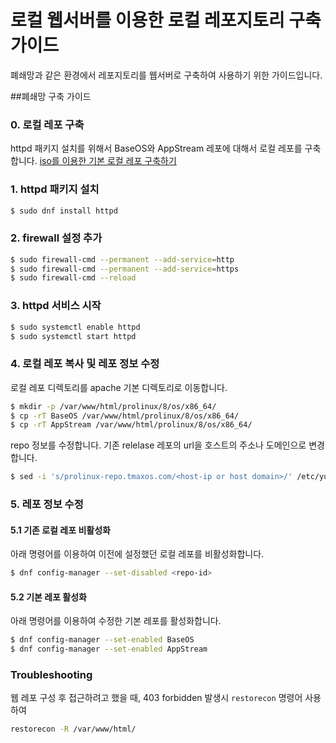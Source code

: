 # 로컬 웹서버를 이용한 로컬 레포지토리 구축 가이드
폐쇄망과 같은 환경에서 레포지토리를 웹서버로 구축하여 사용하기 위한 가이드입니다.

##폐쇄망 구축 가이드
### 0. 로컬 레포 구축
httpd 패키지 설치를 위해서 BaseOS와 AppStream 레포에 대해서 로컬 레포를 구축합니다.
[iso를 이용한 기본 로컬 레포 구축하기](compose_local_iso.md)


### 1. httpd 패키지 설치
```bash
$ sudo dnf install httpd
```


### 2. firewall 설정 추가
```bash
$ sudo firewall-cmd --permanent --add-service=http
$ sudo firewall-cmd --permanent --add-service=https
$ sudo firewall-cmd --reload
```


### 3. httpd 서비스 시작
```bash
$ sudo systemctl enable httpd
$ sudo systemctl start httpd
```


### 4. 로컬 레포 복사 및 레포 정보 수정
로컬 레포 디렉토리를 apache 기본 디렉토리로 이동합니다.
```bash
$ mkdir -p /var/www/html/prolinux/8/os/x86_64/
$ cp -rT BaseOS /var/www/html/prolinux/8/os/x86_64/
$ cp -rT AppStream /var/www/html/prolinux/8/os/x86_64/
```


repo 정보를 수정합니다. 기존 relelase 레포의 url을 호스트의 주소나 도메인으로 변경합니다.
```bash
$ sed -i 's/prolinux-repo.tmaxos.com/<host-ip or host domain>/' /etc/yum.repos.d/ProLinux.repo
```


### 5. 레포 정보 수정
#### 5.1 기존 로컬 레포 비활성화
아래 명령어를 이용하여 이전에 설정했던 로컬 레포를 비활성화합니다.
```bash
$ dnf config-manager --set-disabled <repo-id>
```


#### 5.2 기본 레포 활성화
아래 명령어를 이용하여 수정한 기본 레포를 활성화합니다.
```bash
$ dnf config-manager --set-enabled BaseOS
$ dnf config-manager --set-enabled AppStream
```


### Troubleshooting
웹 레포 구성 후 접근하려고 했을 때, 403 forbidden 발생시
`restorecon` 명령어 사용하여 
```bash
restorecon -R /var/www/html/
```
